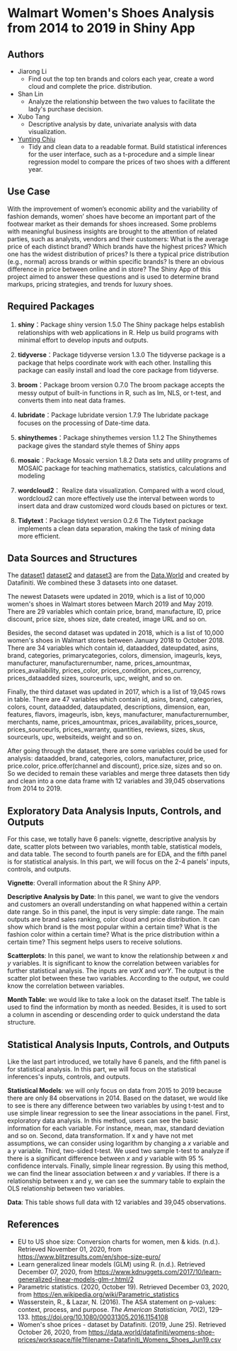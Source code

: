 # Walmart Women's Shoes Analysis from 2014 to 2019 in Shiny App
## Authors
- Jiarong Li
  + Find out the top ten brands and colors each year, create a word cloud and complete the price. distribution.
- Shan Lin
  + Analyze the relationship between the two values to facilitate the lady's purchase decision.
- Xubo Tang
  + Descriptive analysis by date, univariate analysis with data visualization.
- [Yunting Chiu](http://linkedin.com/in/yuntingchiu)
  + Tidy and clean data to a readable format. Build statistical inferences for the user interface, such as a t-procedure and a simple linear regression model to compare the prices of two shoes with a different year.

## Use Case
With the improvement of women’s economic ability and the variability of fashion demands, women’ shoes have become an important part of the footwear market as their demands for shoes increased. Some problems with meaningful business insights are brought to the attention of related parties, such as analysts, vendors and their customers: What is the average price of each distinct brand? Which brands have the highest prices? Which one has the widest distribution of prices? Is there a typical price distribution (e.g., normal) across brands or within specific brands? Is there an obvious difference in price between online and in store? The Shiny App of this project aimed to answer these questions and is used to determine brand markups, pricing strategies, and trends for luxury shoes.

## Required Packages
1. **shiny**：Package shiny version 1.5.0
The Shiny package helps establish relationships with web applications in R. Help us build programs with minimal effort to develop inputs and outputs.

2. **tidyverse**：Package tidyverse version 1.3.0
The tidyverse package is a package that helps coordinate work with each other. Installing this package can easily install and load the core package from tidyverse.

3. **broom**：Package broom version 0.7.0
The broom package accepts the messy output of built-in functions in R, such as lm, NLS, or t-test, and converts them into neat data frames.

4. **lubridate**：Package lubridate version 1.7.9
The lubridate package focuses on the processing of Date-time data.

5. **shinythemes**：Package shinythemes version 1.1.2
The Shinythemes package gives the standard style themes of Shiny apps

6. **mosaic**：Package Mosaic version 1.8.2
Data sets and utility programs of MOSAIC package for teaching mathematics, statistics, calculations and modeling

7. **wordcloud2**：
Realize data visualization. Compared with a word cloud, wordcloud2 can more effectively use the interval between words to insert data and draw customized word clouds based on pictures or text.

8. **Tidytext**：Package tidytext version 0.2.6
The Tidytext package implements a clean data separation, making the task of mining data more efficient.

## Data Sources and Structures
The [dataset1](https://data.world/datafiniti/womens-shoe-prices/workspace/file?filename=Datafiniti_Womens_Shoes_Jun19.csv) [dataset2](https://data.world/datafiniti/womens-shoe-prices/workspace/file?filename=7003_1.csv) and [dataset3](https://data.world/datafiniti/womens-shoe-prices/workspace/file?filename=Datafiniti_Womens_Shoes.csv) are from the [Data.World](https://data.world/) and created by Datafiniti. We combined these 3 datasets into one dataset.

The newest Datasets were updated in 2019, which is a list of 10,000 women's shoes in Walmart stores between March 2019 and May 2019. There are 29 variables which contain price, brand, manufacture, ID, price discount, price size, shoes size, date created, image URL and so on. 

Besides, the second dataset was updated in 2018, which is a list of 10,000 women's shoes in Walmart stores between January 2018 to October 2018. There are 34 variables which contain id, dataadded, dateupdated, asins, brand, categories, primarycategories, colors, dimension, imageurls, keys, manufacturer, manufacturernumber, name, prices_amountmax, prices_availability, prices_color, prices_condition, prices_currency, prices_dataadded sizes, sourceurls, upc, weight, and so on.

Finally, the third dataset was updated in 2017, which is a list of 19,045 rows in table. There are 47 variables which contain id, asins, brand, categories, colors, count, dataadded, dataupdated, descriptions, dimension, ean, features, flavors, imageurls, isbn, keys, manufacturer, manufacturernumber, merchants, name, prices_amountmax, prices_availability, prices_source, prices_sourceurls, prices_warranty, quantities, reviews, sizes, skus, sourceurls, upc, websiteids, weight and so on.

After going through the dataset, there are some variables could be used for analysis: dataadded, brand, categories, colors, manufacturer, price, price.color, price.offer(channel and discount), price.size, sizes and so on. So we decided to remain these variables and merge three datasets then tidy and clean into a one data frame with 12 variables and 39,045 observations from 2014 to 2019.

## Exploratory Data Analysis Inputs, Controls, and Outputs
For this case, we totally have 6 panels: vignette, descriptive analysis by date, scatter plots between two variables, month table, statistical models, and data table. The second to fourth panels are for EDA, and the fifth panel is for statistical analysis. In this part, we will focus on the 2-4 panels' inputs, controls, and outputs.

**Vignette**: Overall information about the R Shiny APP.

**Descriptive Analysis by Date**: In this panel, we want to give the vendors and customers an overall understanding on what happened within a certain date range. So in this panel, the input is very simple: date range. The main outputs are brand sales ranking, color cloud and price distribution. It can show which brand is the most popular within a certain time? What is the fashion color within a certain time? What is the price distribution within a certain time? This segment helps users to receive solutions.

**Scatterplots**: In this panel, we want to know the relationship between *x* and *y* variables. It is significant to know the correlation between variables for further statistical analysis. The inputs are *varX* and *varY*. The output is the scatter plot between these two variables. According to the output, we could know the correlation between variables.

**Month Table**: we would like to take a look on the dataset itself. The table is used to find the information by month as needed. Besides, it is used to sort a column in ascending or descending order to quick understand the data structure.

## Statistical Analysis Inputs, Controls, and Outputs

Like the last part introduced, we totally have 6 panels, and the fifth panel is for statistical analysis. In this part, we will focus on the statistical inferences's inputs, controls, and outputs. 

**Statistical Models**: we will only focus on data from 2015 to 2019 because there are only 84 observations in 2014. Based on the dataset, we would like to see is there any difference between two variables by using t-test and to use simple linear regression to see the linear associations in the panel. First, exploratory data analysis. In this method, users can see the basic information for each variable. For instance, mean, max, standard deviation and so on. Second, data transformation. If x and y have not met assumptions, we can consider using logarithm by changing a *x* variable and a *y* variable. Third, two-sided t-test. We used two sample t-test to analyze if there is a significant difference between *x* and *y* variable with 95 % confidence intervals. Finally, simple linear regression. By using this method, we can find the linear association between *x* and *y* variables. If there is a relationship between x and y, we can see the summary table to explain the OLS relationship between two variables.

**Data**: This table shows full data with 12 variables and 39,045 observations.

## References 
- EU to US shoe size: Conversion charts for women, men &amp; kids. (n.d.). Retrieved November 01, 2020, from https://www.blitzresults.com/en/shoe-size-euro/
- Learn generalized linear models (GLM) using R. (n.d.). Retrieved December 07, 2020, from https://www.kdnuggets.com/2017/10/learn-generalized-linear-models-glm-r.html/2
- Parametric statistics. (2020, October 19). Retrieved December 03, 2020, from https://en.wikipedia.org/wiki/Parametric_statistics
- Wasserstein, R., & Lazar, N. (2016). The ASA statement on p-values: context, process, and purpose. *The American Statistician, 70*(2), 129–133. https://doi.org/10.1080/00031305.2016.1154108
- Women's shoe prices - dataset by Datafiniti. (2019, June 25). Retrieved October 26, 2020, from https://data.world/datafiniti/womens-shoe-prices/workspace/file?filename=Datafiniti_Womens_Shoes_Jun19.csv


